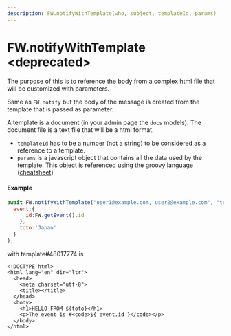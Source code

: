 ```yaml
---
description: FW.notifyWithTemplate(who, subject, templateId, params)
---
```


# FW.notifyWithTemplate \<deprecated>

The purpose of this is to reference the body from a complex html file that will be customized with parameters.

Same as `FW.notify` but the body of the message is created from the template that is passed as parameter.

A template is a document (in your admin page the `docs` models). The document file is a text file that will be a html format.

* `templateId` has to be a number (not a string) to be considered as a reference to a template.
* `params` is a javascript object that contains all the data used by the template. This object is referenced using the groovy language ([cheatsheet](https://www.playframework.com/documentation/1.5.x/cheatsheet/templates))

#### Example

```javascript
await FW.notifyWithTemplate("user1@example.com, user2@example.com", "test template", 48017774, {
  event:{
      id:FW.getEvent().id
    },
    toto:'Japan'
  }
);
```

with template#48017774 is

```markup
<!DOCTYPE html>
<html lang="en" dir="ltr">
  <head>
    <meta charset="utf-8">
    <title></title>
  </head>
  <body>
  	<h1>HELLO FROM ${toto}</h1>
    <p>The event is #<code>${ event.id }</code></p>
  </body>
</html>
```

### `` ``
